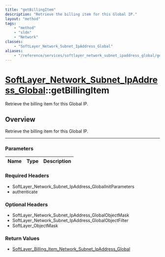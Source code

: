 ```yaml
---
title: "getBillingItem"
description: "Retrieve the billing item for this Global IP."
layout: "method"
tags:
    - "method"
    - "sldn"
    - "Network"
classes:
    - "SoftLayer_Network_Subnet_IpAddress_Global"
aliases:
    - "/reference/services/softlayer_network_subnet_ipaddress_global/getBillingItem"
---
```

# [SoftLayer_Network_Subnet_IpAddress_Global](/reference/services/SoftLayer_Network_Subnet_IpAddress_Global)::getBillingItem


Retrieve the billing item for this Global IP.


## Overview 
Retrieve the billing item for this Global IP.

-----

### Parameters 
|Name | Type | Description |
| --- | --- | --- |


### Required Headers
* SoftLayer_Network_Subnet_IpAddress_GlobalInitParameters
* authenticate


### Optional Headers
* SoftLayer_Network_Subnet_IpAddress_GlobalObjectMask
* SoftLayer_Network_Subnet_IpAddress_GlobalObjectFilter
* SoftLayer_ObjectMask

### Return Values
* <a href='/reference/datatypes/SoftLayer_Billing_Item_Network_Subnet_IpAddress_Global'>SoftLayer_Billing_Item_Network_Subnet_IpAddress_Global </a>




